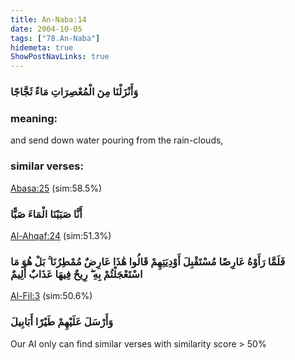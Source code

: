 ```yaml
---
title: An-Naba:14
date: 2004-10-05
tags: ["78.An-Naba"]
hidemeta: true 
ShowPostNavLinks: true 
---
```

### وَأَنْزَلْنَا مِنَ الْمُعْصِرَاتِ مَاءً ثَجَّاجًا
### meaning: 
and send down water pouring from the rain-clouds,
### similar verses: 

[Abasa:25](/80/25) (sim:58.5%)

### أَنَّا صَبَبْنَا الْمَاءَ صَبًّا

[Al-Ahqaf:24](/46/24) (sim:51.3%)

### فَلَمَّا رَأَوْهُ عَارِضًا مُسْتَقْبِلَ أَوْدِيَتِهِمْ قَالُوا هَٰذَا عَارِضٌ مُمْطِرُنَا ۚ بَلْ هُوَ مَا اسْتَعْجَلْتُمْ بِهِ ۖ رِيحٌ فِيهَا عَذَابٌ أَلِيمٌ

[Al-Fil:3](/105/3) (sim:50.6%)

### وَأَرْسَلَ عَلَيْهِمْ طَيْرًا أَبَابِيلَ

Our AI only can find similar verses with similarity score > 50% 

